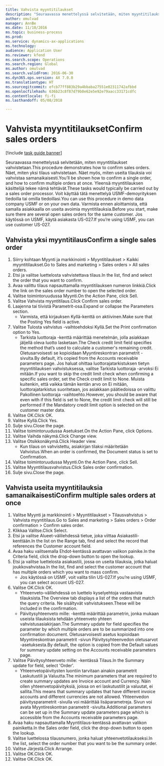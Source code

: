 ```yaml
--- 
title: Vahvista myyntitilaukset
description: "Seuraavassa menettelyssä selvitetään, miten myyntitilaukset vahvistetaan."
author: omulvad
manager: AnnBe
ms.date: 11/10/2016
ms.topic: business-process
ms.prod: 
ms.service: dynamics-ax-applications
ms.technology: 
audience: Application User
ms.reviewer: kfend
ms.search.scope: Operations
ms.search.region: Global
ms.author: omulvad
ms.search.validFrom: 2016-06-30
ms.dyn365.ops.version: AX 7.0.0
ms.translationtype: HT
ms.sourcegitcommit: efcb77ff883b29a4bbaba27551e02311742afbbd
ms.openlocfilehash: 636b23c8f87d79b0e62e5e92e79aacc33171cdfc
ms.contentlocale: fi-fi
ms.lasthandoff: 05/08/2018

---
```

# <a name="confirm-sales-orders"></a><span data-ttu-id="e54c2-103">Vahvista myyntitilaukset</span><span class="sxs-lookup"><span data-stu-id="e54c2-103">Confirm sales orders</span></span>

[!include [task guide banner](../../includes/task-guide-banner.md)]

<span data-ttu-id="e54c2-104">Seuraavassa menettelyssä selvitetään, miten myyntitilaukset vahvistetaan.</span><span class="sxs-lookup"><span data-stu-id="e54c2-104">This procedure demonstrates how to confirm sales orders.</span></span> <span data-ttu-id="e54c2-105">Näet, miten yksi tilaus vahvistetaan. Näet myös, miten useita tilauksia voi vahvistaa samanaikaisesti.</span><span class="sxs-lookup"><span data-stu-id="e54c2-105">You’ll be shown how to confirm a single order, and how to confirm multiple orders at once.</span></span> <span data-ttu-id="e54c2-106">Yleensä myyntitilauksen käsittelijä tekee nämä tehtävät.</span><span class="sxs-lookup"><span data-stu-id="e54c2-106">These tasks would typically be carried out by a sales order processor.</span></span> <span data-ttu-id="e54c2-107">Voit käyttää tätä menettelyä USMF-demoyrityksen tiedoilla tai omilla tiedoillasi.</span><span class="sxs-lookup"><span data-stu-id="e54c2-107">You can use this procedure in demo data company USMF or on your own data.</span></span> <span data-ttu-id="e54c2-108">Varmista ennen aloittamista, että samalla asiakkaalla on useita avoimia myyntitilauksia.</span><span class="sxs-lookup"><span data-stu-id="e54c2-108">Before you start, make sure there are several open sales orders for the same customer.</span></span> <span data-ttu-id="e54c2-109">Jos käytössä on USMF, käytä asiakasta US-027.</span><span class="sxs-lookup"><span data-stu-id="e54c2-109">If you’re using USMF, you can use customer US-027.</span></span>


## <a name="confirm-a-single-sales-order"></a><span data-ttu-id="e54c2-110">Vahvista yksi myyntitilaus</span><span class="sxs-lookup"><span data-stu-id="e54c2-110">Confirm a single sales order</span></span>
1. <span data-ttu-id="e54c2-111">Siirry kohtaan Myynti ja markkinointi > Myyntitilaukset > Kaikki myyntitilaukset.</span><span class="sxs-lookup"><span data-stu-id="e54c2-111">Go to Sales and marketing > Sales orders > All sales orders.</span></span>
2. <span data-ttu-id="e54c2-112">Etsi ja valitse luettelosta vahvistettava tilaus.</span><span class="sxs-lookup"><span data-stu-id="e54c2-112">In the list, find and select the order that you want to confirm.</span></span>
3. <span data-ttu-id="e54c2-113">Avaa valittu tilaus napsauttamalla myyntitilauksen numeron linkkiä.</span><span class="sxs-lookup"><span data-stu-id="e54c2-113">Click the link on the sales order number to open the selected order.</span></span>
4. <span data-ttu-id="e54c2-114">Valitse toimintoruudussa Myynti.</span><span class="sxs-lookup"><span data-stu-id="e54c2-114">On the Action Pane, click Sell.</span></span>
5. <span data-ttu-id="e54c2-115">Valitse Vahvista myyntitilaus.</span><span class="sxs-lookup"><span data-stu-id="e54c2-115">Click Confirm sales order.</span></span>
6. <span data-ttu-id="e54c2-116">Laajenna tai tiivistä Parametrit-osa.</span><span class="sxs-lookup"><span data-stu-id="e54c2-116">Expand or collapse the Parameters section.</span></span>
    * <span data-ttu-id="e54c2-117">Varmista, että kirjauksen Kyllä-kenttä on aktiivinen.</span><span class="sxs-lookup"><span data-stu-id="e54c2-117">Make sure that the Posting Yes field is active.</span></span>  
7. <span data-ttu-id="e54c2-118">Valitse Tulosta vahvistus -vaihtoehdoksi Kyllä.</span><span class="sxs-lookup"><span data-stu-id="e54c2-118">Set the Print confirmation option to Yes.</span></span>
    * <span data-ttu-id="e54c2-119">Tarkista luottoraja -kenttä määrittää menetelmän, jolla asiakkaan jäljellä oleva luotto lasketaan.</span><span class="sxs-lookup"><span data-stu-id="e54c2-119">The Check credit limit field specifies the method that’s used to calculate a customer's remaining credit.</span></span> <span data-ttu-id="e54c2-120">Oletusarvoisesti se kopioidaan Myyntireskontran parametrit -sivulta.</span><span class="sxs-lookup"><span data-stu-id="e54c2-120">By default, it’s copied from the Accounts receivable parameters page.</span></span> <span data-ttu-id="e54c2-121">Jos haluat ohittaa luottorajatarkistuksen tietyn myyntitilauksen vahvistuksessa, valitse Tarkista luottoraja -arvoksi Ei mitään.</span><span class="sxs-lookup"><span data-stu-id="e54c2-121">If you want to skip the credit limit check when confirming a specific sales order, set the Check credit limit to None.</span></span> <span data-ttu-id="e54c2-122">Muista kuitenkin, että vaikka tämän kentän arvo on Ei mitään, luottorajatarkistus suoritetaan, jos asiakkaan päätiedoissa on valittu Pakollinen luottoraja -vaihtoehto.</span><span class="sxs-lookup"><span data-stu-id="e54c2-122">However, you should be aware that even with if this field is set to None, the credit limit check will still be performed if the Mandatory credit limit option is selected on the customer master data.</span></span>  
8. <span data-ttu-id="e54c2-123">Valitse OK.</span><span class="sxs-lookup"><span data-stu-id="e54c2-123">Click OK.</span></span>
9. <span data-ttu-id="e54c2-124">Valitse Kyllä.</span><span class="sxs-lookup"><span data-stu-id="e54c2-124">Click Yes.</span></span>
10. <span data-ttu-id="e54c2-125">Sulje sivu.</span><span class="sxs-lookup"><span data-stu-id="e54c2-125">Close the page.</span></span>
11. <span data-ttu-id="e54c2-126">Valitse toimintoruudussa Asetukset.</span><span class="sxs-lookup"><span data-stu-id="e54c2-126">On the Action Pane, click Options.</span></span>
12. <span data-ttu-id="e54c2-127">Valitse Vaihda näkymä.</span><span class="sxs-lookup"><span data-stu-id="e54c2-127">Click Change view.</span></span>
13. <span data-ttu-id="e54c2-128">Valitse Otsikkonäkymä.</span><span class="sxs-lookup"><span data-stu-id="e54c2-128">Click Header view.</span></span>
    * <span data-ttu-id="e54c2-129">Kun tilaus on vahvistettu, asiakirjan tilaksi määritetään Vahvistus.</span><span class="sxs-lookup"><span data-stu-id="e54c2-129">When an order is confirmed, the Document status is set to Confirmation.</span></span>  
14. <span data-ttu-id="e54c2-130">Valitse toimintoruudussa Myynti.</span><span class="sxs-lookup"><span data-stu-id="e54c2-130">On the Action Pane, click Sell.</span></span>
15. <span data-ttu-id="e54c2-131">Valitse Myyntitilausvahvistus.</span><span class="sxs-lookup"><span data-stu-id="e54c2-131">Click Sales order confirmation.</span></span>
16. <span data-ttu-id="e54c2-132">Sulje sivu.</span><span class="sxs-lookup"><span data-stu-id="e54c2-132">Close the page.</span></span>

## <a name="confirm-multiple-sales-orders-at-once"></a><span data-ttu-id="e54c2-133">Vahvista useita myyntitilauksia samanaikaisesti</span><span class="sxs-lookup"><span data-stu-id="e54c2-133">Confirm multiple sales orders at once</span></span>
1. <span data-ttu-id="e54c2-134">Valitse Myynti ja markkinointi > Myyntitilaukset > Tilausvahvistus > Vahvista myyntitilaus.</span><span class="sxs-lookup"><span data-stu-id="e54c2-134">Go to Sales and marketing > Sales orders > Order confirmation > Confirm sales order.</span></span>
2. <span data-ttu-id="e54c2-135">Klikkaa Valitse.</span><span class="sxs-lookup"><span data-stu-id="e54c2-135">Click Select.</span></span>
3. <span data-ttu-id="e54c2-136">Etsi ja valitse Alueet-välilehdessä tietue, joka viittaa Asiakastili-kenttään.</span><span class="sxs-lookup"><span data-stu-id="e54c2-136">In the list on the Range tab, find and select the record that references the Customer account field.</span></span>
4. <span data-ttu-id="e54c2-137">Avaa haku valitsemalla Ehdot-kentässä avattavan valikon painike.</span><span class="sxs-lookup"><span data-stu-id="e54c2-137">In the Criteria field, click the drop-down button to open the lookup.</span></span>
5. <span data-ttu-id="e54c2-138">Etsi ja valitse luettelosta asiakastili, jossa on useita tilauksia, jotka haluat joukkovahvistaa.</span><span class="sxs-lookup"><span data-stu-id="e54c2-138">In the list, find and select the customer account that has multiple orders which you want to mass confirm.</span></span>
    * <span data-ttu-id="e54c2-139">Jos käytössä on USMF, voit valita tilin US-027.</span><span class="sxs-lookup"><span data-stu-id="e54c2-139">If you’re using USMF, you can select account US-027.</span></span>  
6. <span data-ttu-id="e54c2-140">Valitse OK.</span><span class="sxs-lookup"><span data-stu-id="e54c2-140">Click OK.</span></span>
    * <span data-ttu-id="e54c2-141">Yhteenveto-välilehdessä on luettelo kyselyehtoja vastaavista tilauksista.</span><span class="sxs-lookup"><span data-stu-id="e54c2-141">The Overview tab displays a list of the orders that match the query criteria.</span></span> <span data-ttu-id="e54c2-142">Ne sisältyvät vahvistukseen.</span><span class="sxs-lookup"><span data-stu-id="e54c2-142">These will be included in the confirmation.</span></span>  
    * <span data-ttu-id="e54c2-143">Päivitysyhteenveto mille: -kenttä määrittää parametrin, jonka mukaan useista tilauksista tehdään yhteenveto yhteen vahvistusasiakirjaan.</span><span class="sxs-lookup"><span data-stu-id="e54c2-143">The Summary update for field specifies the parameter by which multiple orders are to be summarized into one confirmation document.</span></span> <span data-ttu-id="e54c2-144">Oletusarvoisesti asetus kopioidaan Myyntireskontran parametrit -sivun Päivitysyhteenvedon oletusarvot -asetuksesta.</span><span class="sxs-lookup"><span data-stu-id="e54c2-144">By default, the option is copied from the Default values for summary update setting on the Accounts receivable parameters page.</span></span>  
7. <span data-ttu-id="e54c2-145">Valitse Päivitysyhteenveto mille: -kentässä Tilaus.</span><span class="sxs-lookup"><span data-stu-id="e54c2-145">In the Summary update for field, select 'Order'.</span></span>
    * <span data-ttu-id="e54c2-146">Yhteenvetopäivitysten luontiin tarvitaan ainakin parametrit Laskutustili ja Valuutta.</span><span class="sxs-lookup"><span data-stu-id="e54c2-146">The minimum parameters that are required to create summary updates are Invoice account and Currency.</span></span> <span data-ttu-id="e54c2-147">Näin ollen yhteenvetopäivityksiä, joissa on eri laskutustilit ja valuutat, ei sallita.</span><span class="sxs-lookup"><span data-stu-id="e54c2-147">This means that summary updates that have different invoice accounts and different currencies are not allowed.</span></span> <span data-ttu-id="e54c2-148">Yhteenvedon päivitysparametrit -sivulla voi määrittää lisäparametreja. Sivun voi avata Myyntireskontran parametrit -sivulta.</span><span class="sxs-lookup"><span data-stu-id="e54c2-148">Additional parameters can be set up in the Summary update parameters page which is accessible from the Accounts receivable parameters page.</span></span>  
8. <span data-ttu-id="e54c2-149">Avaa haku napsauttamalla Myyntitilaus-kentässä avattavan valikon painiketta.</span><span class="sxs-lookup"><span data-stu-id="e54c2-149">In the Sales order field, click the drop-down button to open the lookup.</span></span>
9. <span data-ttu-id="e54c2-150">Valitse luettelossa tilausnumero, jonka haluat yhteenvetotilaukseksi.</span><span class="sxs-lookup"><span data-stu-id="e54c2-150">In the list, select the order number that you want to be the summary order.</span></span>
10. <span data-ttu-id="e54c2-151">Valitse Järjestä.</span><span class="sxs-lookup"><span data-stu-id="e54c2-151">Click Arrange.</span></span>
11. <span data-ttu-id="e54c2-152">Valitse OK.</span><span class="sxs-lookup"><span data-stu-id="e54c2-152">Click OK.</span></span>
12. <span data-ttu-id="e54c2-153">Valitse OK.</span><span class="sxs-lookup"><span data-stu-id="e54c2-153">Click OK.</span></span>


